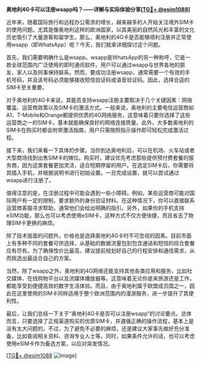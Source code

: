 **奥地利4G卡可以注册wsapp吗？——详解与实际体验分享[[TG💪+ @esim1088](https://t.me/s/esim1088)]**

近年来，随着国际旅行和远程办公需求的增长，越来越多的人开始关注境外SIM卡的使用问题。尤其是像奥地利这样的欧洲国家，以其美丽的自然风光和丰富的文化历史吸引了大量游客和留学生。那么，奥地利的4G卡是否能够顺利注册并正常使用wsapp（即WhatsApp）呢？今天，我们就来详细探讨这个问题。

首先，我们需要明确什么是wsapp。wsapp是WhatsApp的另一种称呼，它是一款全球范围内广泛使用的即时通讯软件。用户可以通过wsapp与世界各地的朋友、家人以及同事保持联系。然而，要成功注册wsapp，通常需要一个有效的手机号码，并且该号码必须能够接收短信验证码或语音验证码。因此，选择合适的SIM卡至关重要。

对于奥地利的4G卡来说，其能否支持wsapp注册主要取决于几个关键因素：网络覆盖、运营商政策以及SIM卡的激活方式。一般来说，奥地利的主要电信运营商如A1、T-Mobile和Orange都提供优质的4G网络服务，这意味着只要你选择了这些运营商之一的SIM卡，基本就能确保良好的网络连接质量。此外，大多数奥地利的SIM卡在购买时都会附带激活指南，用户只需按照指示操作即可轻松完成激活过程。

接下来，我们来看一下具体的步骤。当你到达奥地利后，可以在机场、火车站或者大型商场找到出售SIM卡的摊位。购买时，建议优先考虑那些提供预付费套餐的服务商，因为这类套餐更加灵活，适合短期停留的用户。在选定SIM卡后，你需要将其插入手机，并根据说明书进行初始设置。一旦完成设置，就可以尝试通过wsapp进行注册了。

值得注意的是，在注册过程中可能会遇到一些小障碍。例如，某些运营商可能对国际用户有一定的限制，要求额外的身份验证材料。在这种情况下，你可以直接联系运营商客服寻求帮助，通常他们会给出明确的指引。另外，如果你的手机支持eSIM功能，那么也可以考虑使用eSIM卡，这种方式不仅方便快捷，而且省去了物理SIM卡更换的麻烦。

除了技术层面的问题外，价格也是选择奥地利4G卡时不可忽视的因素。目前市面上有多种不同的套餐可供选择，从基础的数据流量包到包含通话和短信的综合套餐应有尽有。为了确保性价比最高，建议提前规划好自己的行程安排和通信需求，从而挑选出最适合自己的方案。

当然，除了wsapp之外，奥地利的4G网络还能支持其他各类应用和服务，比如社交媒体、在线购物平台以及流媒体播放器等。这意味着无论你是来旅游还是工作，都能享受到便捷高效的数字生活体验。而且，由于奥地利属于欧盟成员国之一，因此在这里使用的SIM卡同样适用于整个欧洲范围内的漫游服务，进一步提升了其便利性。

最后，让我们总结一下关于“奥地利4G卡是否可以注册wsapp”的讨论要点。总体而言，只要选择了正规渠道购买的优质SIM卡，并遵循正确的操作流程，基本上是没有太大问题的。不过，为了避免不必要的麻烦，还是建议大家事先做好充分准备，比如查阅相关资料、咨询专业人士等。同时，如果条件允许的话，也可以考虑使用eSIM卡作为备选方案，以应对突发情况。

[[TG💪+ @esim1088](https://t.me/s/esim1088) ![Image](https://i.postimg.cc/4NQfJmqS/Snipaste-2025-05-13-00-14-12.png)]